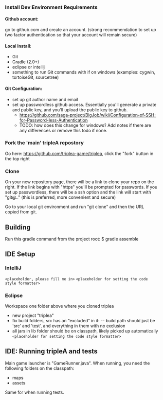 ### Install Dev Environment Requirements

#### Github account: 
go to github.com and create an account. (strong recommendation to set up two factor authentication so that your account will remain secure)

#### Local Install:
- Git
- Gradle (2.0+)
- eclipse or intellij
- something to run Git commands with if on windows (examples: cygwin, tortoiseGit, sourcetree)

#### Git Configuration:
- set up git author name and email
- set up passwordless github access. Essentially you'll generate a private and public key, and you'll upload the public key to github.
  - https://github.com/saga-project/BigJob/wiki/Configuration-of-SSH-for-Password-less-Authentication
  - TODO: how does this change for windows? Add notes if there are any differences or remove this todo if none.

### Fork the 'main' tripleA repostory
Go here: https://github.com/triplea-game/triplea, click the "fork" button in the top right

### Clone
On your new repository page, there will be a link to clone your repo on the right. If the link begins with "https" you'll be prompted for passwords. If you set up passwordless, there will be a ssh option and the link will start with "git@.." (this is preferred, more convenient and secure)

Go to your local git environment and run "git clone" and then the URL copied from git.


## Building

Run this gradle command from the project root:
$ gradle assemble


## IDE Setup

### IntelliJ
`<placeholder, please fill me in>`
`<placeholder for setting the code style formatter>`

### Eclipse
Workspace one folder above where you cloned triplea
- new project "triplea"
- fix build folders, src has an "excluded" in it:
-- build path should just be 'src' and 'test', and everything in them with no exclusion
- all jars in lib folder should be on classpath, likely picked up automatically
`<placeholder for setting the code style formatter>`


## IDE: Running tripleA and tests

Main game launcher is "GameRunner.java". When running, you need the following folders on the classpath:
- maps
- assets

Same for when running tests.
